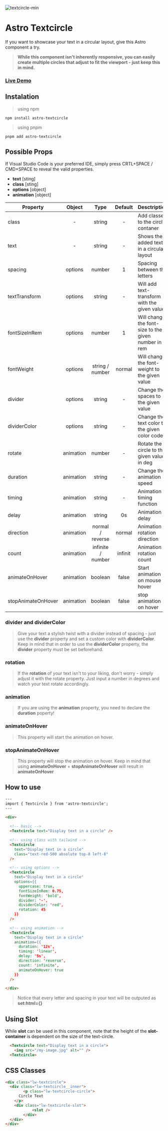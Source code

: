 ![textcircle-min](https://user-images.githubusercontent.com/83787591/220706445-772e4de3-5265-4ceb-83b1-31a875271149.jpg)

# Astro Textcircle
If you want to showcase your text in a circular layout, give this Astro component a try.
> **While this component isn't inherently responsive, you can easily create multiple circles that adjust to fit the viewport - just keep this in mind.**


### [Live Demo](https://stackblitz.com/edit/withastro-astro-wu7yqp?file=src%2Fpages%2Findex.astro)


## Instalation
> using npm
```
npm install astro-textcircle
```
> using pnpm
```
pnpm add astro-textcircle
```


## Possible Props 
If Visual Studio Code is your preferred IDE, simply press CRTL+SPACE / CMD+SPACE to reveal the valid properties.
- **text** [sting]
- **class** [sting] 
- **options** [object]
- **animation** [object]

| Property           | Object    | Type              | Default | Desctription                                         |
| ------------------ | :-------: | :---------------: | :-----: | ---------------------------------------------------- |
| class              | -         | string            | -       | Add classes to the circle contaner                   |
| text               | -         | string            | -       | Shows the added text in a circular layout            |
| spacing            | options   | number            | 1       | Spacing between the letters                          |
| textTransform      | options   | string            | -       | Will add text-transform with the given value         |
| fontSizeInRem      | options   | number            | 1       | Will change the font-size to the given number in rem |
| fontWeight         | options   | string / number   | normal  | Will change the font-weight to the given value       |
| divider            | options   | string            | -       | Change the spaces to the given value                 |
| dividerColor       | options   | string            | -       | Change the text color to the given color code        |
| rotate             | animation | number            | -       | Rotate the circle to the given value in deg          |
| duration           | animation | string            | -       | Change the animation speed                           |
| timing             | animation | string            | -       | Animation timing function                            |
| delay              | animation | string            | 0s       | Animation delay                                      |
| direction          | animation | normal / reverse  | normal  | Animation rotation direction                         |
| count              | animation | infinite / number | infinit | Animation rotation count                             |
| animateOnHover     | animation | boolean           | false   | Start animation on mouse hover                       |
| stopAnimateOnHover | animation | boolean           | false   | stop animation on hover                              |


### **divider and dividerColor**
> Give your text a stylish twist with a divider instead of spacing - just use the **divider** property and set a custom color with **dividerColor**.
> Keep in mind that in order to use the **dividerColor** property, the **divider** property must be set beforehand.

### **rotation**
> If the **rotation** of your text isn't to your liking, don't worry - simply adjust it with the rotate property. Just input a number in degrees and watch your text rotate accordingly.

### **animation**
> If you are using the **animation** property, you need to declare the **duration** poperty! 

### **animateOnHover**
> This property will start the animation on hover.

### **stopAnimateOnHover**
> This property will stop the animation on hover.
> Keep in mind that using **animateOnHover** + **stopAnimateOnHover** will result in **animateOnHover**


## How to use
```html
---
import { Textcircle } from 'astro-textcircle';
---

<div>

  <!-- basic -->
  <Textcircle text="Display text in a circle" />

  <!-- using class with tailwind -->
  <Textcircle 
    text="Display text in a circle" 
    class="text-red-500 absolute top-8 left-8"
  />

  <!-- using options -->
  <Textcircle 
    text="Display text in a circle"
    options={{ 
      uppercase: true,
      fontSizeInRem: 0.75,
      fontWeight: 'bold',
      divider: '-',
      dividerColor: 'red',
      rotation: 45
    }}
  />

  <!-- using animation -->
  <Textcircle 
    text="Display text in a circle"
    animation={{ 
      duration: '12s',
      timing: 'linear',
      delay: '5s',
      direction: 'reverse',
      count: 'infinite',
      animateOnHover: true
    }}
  />

</div>
```
> Notice that every letter and spacing in your text will be outputed as **set:html={}** 



## Using Slot
While **slot** can be used in this component, note that the height of the **slot-container** is dependent on the size of the text-circle.

```html
  <Textcircle text="Display text in a circle">
    <img src="/my-image.jpg" alt="" />
  <Textcircle>
```

## CSS Classes
```html
<div class="lw-textcircle">
  <div class="lw-textcircle__inner">
		<p class="lw-textcircle-circle">
      Circle Text
    </p>
    <div class="lw-textcircle-slot">
			<slot />
		</div>
  </div>
</div>
```

